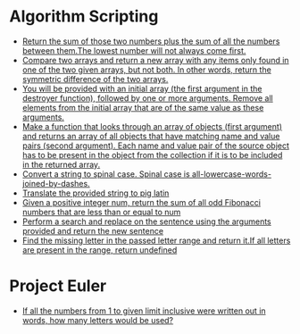 # Algorithm Scripting

* [Return the sum of those two numbers plus the sum of all the numbers between them.The lowest number will not always come first.](https://github.com/amangalvedhekar/interview-preparations/blob/master/freecodecamp-algorithm-questions/sumAll.js)
* [Compare two arrays and return a new array with any items only found in one of the two given arrays, but not both. In other words, return the symmetric difference of the two arrays.](https://github.com/amangalvedhekar/interview-preparations/blob/master/freecodecamp-algorithm-questions/diffArray.js)
* [You will be provided with an initial array (the first argument in the destroyer function), followed by one or more arguments. Remove all elements from the initial array that are of the same value as these arguments.](https://github.com/amangalvedhekar/interview-preparations/blob/master/freecodecamp-algorithm-questions/seekAndDestroy.js)
* [Make a function that looks through an array of objects (first argument) and returns an array of all objects that have matching name and value pairs (second argument). Each name and value pair of the source object has to be present in the object from the collection if it is to be included in the returned array.](https://github.com/amangalvedhekar/interview-preparations/blob/master/freecodecamp-algorithm-questions/whatIsInAName.js)
* [Convert a string to spinal case. Spinal case is all-lowercase-words-joined-by-dashes.](https://github.com/amangalvedhekar/interview-preparations/blob/master/freecodecamp-algorithm-questions/spinalTapCase.js)
* [Translate the provided string to pig latin](https://github.com/amangalvedhekar/interview-preparations/blob/master/freecodecamp-algorithm-questions/pigLatin.js)
* [Given a positive integer num, return the sum of all odd Fibonacci numbers that are less than or equal to num](https://github.com/amangalvedhekar/interview-preparations/blob/master/freecodecamp-algorithm-questions/oddFibonacciSum.js)
* [Perform a search and replace on the sentence using the arguments provided and return the new sentence](https://github.com/amangalvedhekar/interview-preparations/blob/master/freecodecamp-algorithm-questions/searchAndReplace.js)
* [Find the missing letter in the passed letter range and return it.If all letters are present in the range, return undefined](https://github.com/amangalvedhekar/interview-preparations/blob/master/freecodecamp-algorithm-questions/missing-letters.js)
# Project Euler
* [If all the numbers from 1 to given limit inclusive were written out in words, how many letters would be used?]()
